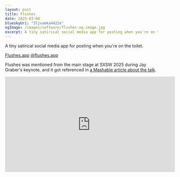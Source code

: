 ```yaml
---
layout: post
title: Flushes
date: 2025-03-08
blueskyUri: "3ljvamka4422e"
ogImage: /images/software/flushes-og-image.jpg
excerpt: A tiny satirical social media app for posting when you're on the toilet.
---
```


A tiny satirical social media app for posting when you're on the toilet.

[Flushes.app](https://flushes.app)
[@flushes.app](https://bsky.app/profile/flushes.app)

Flushes was mentioned from the main stage at SXSW 2025 during Jay Graber's keynote, and it got referenced in [a Mashable article about the talk](https://mashable.com/article/bluesky-jay-graber-keynote-session-sxsw-2025).

<div class="responsive-iframe-container">
<iframe width="560" height="315" src="https://www.youtube-nocookie.com/embed/jjRCoDDqkfk?si=p-TelEtv5kHgJxcf&amp;controls=0" title="YouTube video player" frameborder="0" allow="accelerometer; autoplay; clipboard-write; encrypted-media; gyroscope; picture-in-picture; web-share" referrerpolicy="strict-origin-when-cross-origin" allowfullscreen></iframe>
</div>